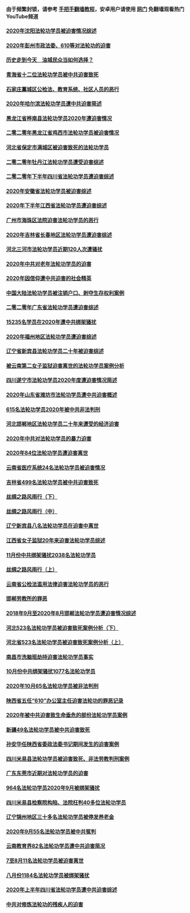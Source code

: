 #### 由于频繁封锁，请参考 [手把手翻墙教程](https://github.com/gfw-breaker/guides/wiki/)，安卓用户请使用 [网门](https://github.com/gfw-breaker/nogfw/blob/master/dl.md?t=01270900) 免翻墙观看热门YouTube频道 

#### [2020年沈阳法轮功学员被迫害情况综述](../pages/328/419088.md?t=01270900) 

#### [2020年彭州市政法委、610等对法轮功的迫害](../pages/328/419092.md?t=01270900) 

#### [历史走到今天　油城民众当如何选择？](../pages/328/419084.md?t=01270900) 

#### [青海省十二位法轮功学员被中共迫害致死](../pages/328/419002.md?t=01270900) 

#### [石家庄藁城区公检法、教育系统、社区人员的恶行](../pages/328/419000.md?t=01270900) 

#### [2020年哈尔滨法轮功学员遭中共迫害简述](../pages/328/418966.md?t=01270900) 

#### [黑龙江省桦南县法轮功学员2020年遭迫害情况](../pages/328/418993.md?t=01270900) 

#### [二零二零年黑龙江省鸡西市法轮功学员被迫害情况](../pages/328/418957.md?t=01270900) 

#### [河北省保定市满城区被迫害致死的法轮功学员](../pages/328/418806.md?t=01270900) 

#### [二零二零年牡丹江法轮功学员遭受迫害综述](../pages/328/418822.md?t=01270900) 

#### [二零二零年下半年四川省法轮功学员遭迫害综述](../pages/328/418762.md?t=01270900) 

#### [2020年安徽省法轮功学员被迫害综述](../pages/328/418751.md?t=01270900) 

#### [2020年下半年江西省法轮功学员遭迫害综述](../pages/328/418732.md?t=01270900) 

#### [广州市海珠区法院迫害法轮功学员的恶行](../pages/328/418722.md?t=01270900) 

#### [2020年吉林省长春地区法轮功学员遭迫害综述](../pages/328/418422.md?t=01270900) 

#### [河北三河市法轮功学员近期120人次遭骚扰](../pages/328/418620.md?t=01270900) 

#### [2020年中共对老年法轮功学员的迫害](../pages/328/418627.md?t=01270900) 

#### [2020年因信仰遭中共迫害的社会精英](../pages/328/418601.md?t=01270900) 

#### [中国大陆法轮功学员被注销户口、剥夺生存权利案例](../pages/328/418575.md?t=01270900) 

#### [二零二零年广东省法轮功学员遭迫害综述](../pages/328/418452.md?t=01270900) 

#### [15235名学员在2020年遭中共绑架骚扰](../pages/328/418447.md?t=01270900) 

#### [2020年福州地区法轮功学员遭迫害综述](../pages/328/418352.md?t=01270900) 

#### [辽宁省新宾县法轮功学员二十年被迫害综述](../pages/328/418318.md?t=01270900) 

#### [被云南第二女子监狱迫害离世的法轮功学员案例分析](../pages/328/417986.md?t=01270900) 

#### [四川遂宁市法轮功学员2020年度遭迫害情况简述](../pages/328/418083.md?t=01270900) 

#### [2020年山东省潍坊市法轮功学员遭中共迫害概述](../pages/328/418128.md?t=01270900) 

#### [615名法轮功学员2020年被中共非法判刑](../pages/328/418123.md?t=01270900) 

#### [河北邯郸地区法轮功学员二十年来遭受的经济迫害](../pages/328/417554.md?t=01270900) 

#### [2020年中共对法轮功学员的暴力迫害](../pages/328/416854.md?t=01270900) 

#### [2020年84位法轮功学员遭迫害离世](../pages/328/416947.md?t=01270900) 

#### [云南省医疗系统24名法轮功学员被迫害情况](../pages/328/416978.md?t=01270900) 

#### [吉林省499名法轮功学员被中共迫害致死](../pages/328/416519.md?t=01270900) 

#### [丝绸之路风雨行（下）](../pages/328/416166.md?t=01270900) 

#### [丝绸之路风雨行（中）](../pages/328/416165.md?t=01270900) 

#### [辽宁新宾县八名法轮功学员在迫害中离世](../pages/328/416383.md?t=01270900) 

#### [江西省女子监狱20年来迫害法轮功学员综述](../pages/328/416327.md?t=01270900) 

#### [11月份中共绑架骚扰2038名法轮功学员](../pages/328/416210.md?t=01270900) 

#### [丝绸之路风雨行（上）](../pages/328/416167.md?t=01270900) 

#### [云南省公检法滥用法律迫害法轮功学员的恶行](../pages/328/416012.md?t=01270900) 

#### [邯郸劳教所的罪恶](../pages/328/415894.md?t=01270900) 

#### [2018年9月至2020年8月邯郸法轮功学员遭迫害情况综述](../pages/328/415563.md?t=01270900) 

#### [河北523名法轮功学员被迫害致死案例分析（下）](../pages/328/414942.md?t=01270900) 

#### [河北省523名法轮功学员被迫害致死案例分析（上）](../pages/328/414941.md?t=01270900) 

#### [南昌市洗脑班劫持迫害法轮功学员事实](../pages/328/415048.md?t=01270900) 

#### [10月份中共绑架骚扰1077名法轮功学员](../pages/328/414995.md?t=01270900) 

#### [2020年10月65名法轮功学员被非法判刑](../pages/328/414617.md?t=01270900) 

#### [陕西省五任“610”办公室主任迫害法轮功的罪恶记录](../pages/328/414486.md?t=01270900) 

#### [2020年被中共迫害致生命垂危的部份法轮功学员案例](../pages/328/414427.md?t=01270900) 

#### [新疆49名法轮功学员被中共迫害致死](../pages/328/414290.md?t=01270900) 

#### [孙安华任陕西省委政法委书记期间发生的迫害案例](../pages/328/414015.md?t=01270900) 

#### [四川米易县法轮功学员被迫害致死、非法劳教判刑案例](../pages/328/413847.md?t=01270900) 

#### [广东东莞市近期对法轮功学员的迫害](../pages/328/413888.md?t=01270900) 

#### [964名法轮功学员2020年9月被绑架骚扰](../pages/328/413838.md?t=01270900) 

#### [四川米易县检察院构陷、法院枉判40多位法轮功学员](../pages/328/413691.md?t=01270900) 

#### [辽宁锦州地区三十多名法轮功学员被停发养老金](../pages/328/413687.md?t=01270900) 

#### [2020年9月55名法轮功学员被中共冤判](../pages/328/413572.md?t=01270900) 

#### [云南教育界82名法轮功学员遭中共迫害简况](../pages/328/413422.md?t=01270900) 

#### [7至8月11名法轮功学员被迫害离世](../pages/328/412209.md?t=01270900) 

#### [八月份1184名法轮功学员被绑架骚扰](../pages/328/411862.md?t=01270900) 

#### [2020年上半年四川省法轮功学员遭中共迫害综述](../pages/328/411824.md?t=01270900) 

#### [中共对修炼法轮功的残疾人的迫害](../pages/328/411557.md?t=01270900) 

